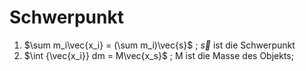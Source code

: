 # Schwerpunkt

1. $\sum m_i\vec{x_i} = (\sum m_i)\vec{s}$ ; $\vec s$ ist die Schwerpunkt 
2. $\int {\vec{x_i}} dm = M\vec{x_s}$ ; M ist die Masse des Objekts; 
